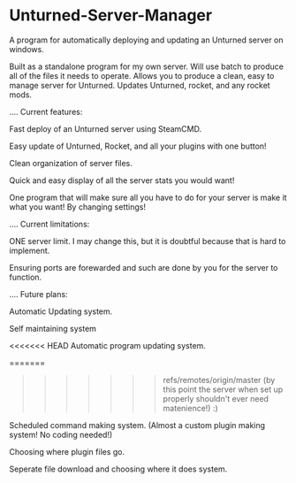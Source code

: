 # Unturned-Server-Manager
A program for automatically deploying and updating an Unturned server on windows.




Built as a standalone program for my own server.
Will use batch to produce all of the files it needs to operate.
Allows you to produce a clean, easy to manage server for Unturned.
Updates Unturned, rocket, and any rocket mods.


.... Current features:

Fast deploy of an Unturned server using SteamCMD.

Easy update of Unturned, Rocket, and all your plugins with one button!

Clean organization of server files.

Quick and easy display of all the server stats you would want!

One program that will make sure all you have to do for your server is make it what you want! By changing settings!



.... Current limitations:

ONE server limit. I may change this, but it is doubtful because that is hard to implement.

Ensuring ports are forewarded and such are done by you for the server to function.



.... Future plans:

Automatic Updating system.

Self maintaining system

<<<<<<< HEAD
Automatic program updating system.

=======
>>>>>>> refs/remotes/origin/master
(by this point the server when set up properly shouldn't ever need matenience!) :)

Scheduled command making system. (Almost a custom plugin making system! No coding needed!)
  
Choosing where plugin files go.

Seperate file download and choosing where it does system.
